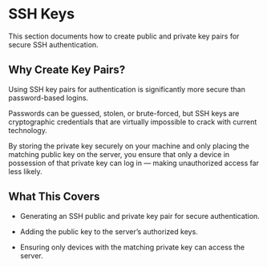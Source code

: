 # SSH Keys
This section documents how to create public and private key pairs for secure SSH authentication.

## Why Create Key Pairs?
Using SSH key pairs for authentication is significantly more secure than password-based logins. 

Passwords can be guessed, stolen, or brute-forced, but SSH keys are cryptographic credentials that are virtually impossible to crack with current technology. 

By storing the private key securely on your machine and only placing the matching public key on the server, you ensure that only a device in possession of that private key can log in — making unauthorized access far less likely.

## What This Covers
- Generating an SSH public and private key pair for secure authentication.

- Adding the public key to the server’s authorized keys.

- Ensuring only devices with the matching private key can access the server.
